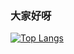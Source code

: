 ### 大家好呀
[![Top Langs](https://github-readme-stats.vercel.app/api/top-langs/?username=moeyj)](https://github.com/moeyj/moeyj)

